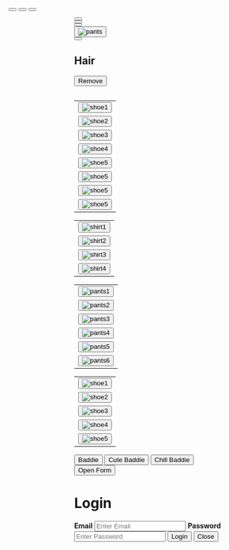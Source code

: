 <html lang="en">
<head>
  <meta charset="UTF-8">
  <meta http-equiv="X-UA-Compatible" content="IE=edge">
  <meta name="viewport" content="width=device-width, initial-scale=1.0">
  <link rel="preconnect" href="https://fonts.googleapis.com">
  <link rel="preconnect" href="https://fonts.gstatic.com" crossorigin>
  <link href="https://fonts.googleapis.com/css2?family=Noto+Sans+KR&display=swap" rel="stylesheet">
  <script src="https://kit.fontawesome.com/74b8c9745c.js" crossorigin="anonymous"></script>
  <title>CODE COUTURE</title>
  <link rel="stylesheet" href="style.css">
  <link rel="stylesheet" href="scroll.css">
  <link rel="stylesheet" href="ness.css">
  <style>
    div.absolute {
      position: absolute;
      top: 80px;
      right: 0;
      width:50%;
      padding-right:10%;
    }
    div.relative {
      position: relative;
      height:500px;
    }
    body {
      padding-left: 10%;
    }
  </style>
</head>
<body>
  <div id="display">
    <div id="canvas">
      <canvas id="base"></canvas>
      <canvas id="shoes"></canvas>
      <canvas id="pants"></canvas>
      <canvas id="shirtbase"></canvas>
      <canvas id="shirt"></canvas>
      <canvas id="eyes"></canvas>
      <canvas id="hair"></canvas>
      <canvas id="hat"></canvas>
      <canvas id="accessories"></canvas>
      <canvas id="blank"></canvas>
      <img id="results">
    </div>
    <audio id="music" src="audio/gametheme.mp3" autoplay loop></audio>
    <div id="sex">
      <button id="man-btn" onclick="medskin()">
        <span class="medskin-icon"></span>
      </button>
      <button id="woman-btn" onclick="lightskin()">
        <span class="lightskin-icon"></span>
      </button>
      <button id="woman-btn" onclick="darkskin()">
        <span class="darkskin-icon"></span>
      </button>
    </div>
  </div>
  <div id="setting" class="absolute">
    <div id="menu">
      <div class="menu-content">
        <button class="menu-btn" id="body-btn" onclick="menu(0, 'orange', 'rgb(255, 233, 172)')">
          <i class="fas fa-meh-blank fa-4x"></i>
        </button>
      </div>
      <div class="menu-content">
        <button class="menu-btn" id="hat-btn" onclick="menu(1, 'orange', 'rgb(255, 233, 172)')">
          <i class="fab fa-redhat fa-5x"></i>
        </button>
      </div>
      <div class="menu-content">
        <button class="menu-btn" id="shirt-btn" onclick="menu(2, 'orange', 'rgb(255, 233, 172)')">
          <i class="fas fa-tshirt fa-4x"></i>
        </button>
      </div>
      <div class="menu-content">
        <button class="menu-btn" id="pants-btn" onclick="menu(3, 'orange', 'rgb(255, 233, 172)')">
          <img src="https://raw.githubusercontent.com/sele906/StardewDressUp/main/pants.png" alt="pants">
        </button>
      </div>
      <div class="menu-content">
        <button class="menu-btn" id="shoes-btn" onclick="menu(4, 'orange', 'rgb(255, 233, 172)')">
          <i class="fas fa-shoe-prints fa-4x"></i>
        </button>
      </div>
    </div>
    <div id="content" class="relative">
      <div class="content-item" id="body-content">
        <div id="bodyinf">
          <div class="bodyinfwrap" id="bodyinf-Up">
            <h2 class="bodyinfheader">Hair</h2>
            <div id="hairbox">
              <div class="body-arrow" id="L-arrow">
                <i class="fa fa-solid fa-angle-left fa-3x" id="hairbtn-L" onclick="hairbtnL()"></i>
              </div>
              <canvas id="hairDcanvas"></canvas>
              <div class="body-arrow" id="R-arrow">
                <i class="fa fa-solid fa-angle-right fa-3x" id="hairbtn-R" onclick="hairbtnR()"></i>
              </div>
            </div>
            <div id="hair-setting">
              <div><button id="hairundo" onclick="hairundobtn()">Remove</button></div>
            </div>
          </div>
          <div class="bodyinfwrap" id="bodyinf-Down">
            <h2 class="bodyinfheader"></h2>
            <div id="accessorybox">
              <canvas id="accessoryDcanvas"></canvas>
            </div>
          </div>
        </div>
      </div>
     <div class="content-item" id="hat-content">
        <table>
             <tr>
            <td><button onclick="hairbtn(1)"><img src="images/zcropped/hairL-Bla-c.png" alt="shoe1"></button></td>
          </tr>
          <tr>
            <td><button onclick="hairbtn(2)"><img src="images/zcropped/hairL-Blo-c.png" alt="shoe2"></button></td>
          </tr>
          <tr>
            <td><button onclick="hairbtn(3)"><img src="images/zcropped/hairL-Bro-c.png" alt="shoe3"></button></td>
          </tr>
          <tr>
            <td><button onclick="hairbtn(4)"><img src="images/zcropped/hairL-G-c.png" alt="shoe4"></button></td>
          </tr>
          <tr>
            <td><button onclick="hairbtn(5)"><img src="images/zcropped/hairS-Bla-c.png" alt="shoe5"></button></td>
          </tr>
          <tr>
            <td><button onclick="hairbtn(5)"><img src="images/zcropped/hairS-Blo-c.png" alt="shoe5"></button></td>
          </tr>
          <tr>
            <td><button onclick="hairbtn(5)"><img src="images/zcropped/hairS-Bro-c.png" alt="shoe5"></button></td>
          </tr>
           <tr>
            <td><button onclick="hairbtn(5)"><img src="images/zcropped/hairS-G-c.png" alt="shoe5"></button></td>
          </tr>
        </table>
      </div>
      <div class="content-item" id="shirt-content">
        <table>
          <tr>
            <td><button onclick="shirtbtn(0)"><img src="images/zcropped/top1c.png" alt="shirt1"></button></td>
          </tr>
          <tr>
            <td><button onclick="shirtbtn(1)"><img src="images/zcropped/top2c.png" alt="shirt2"></button></td>          
          </tr>
          <tr>
            <td><button onclick="shirtbtn(2)"><img src="images/zcropped/top3c.png" alt="shirt3"></button></td>        
          </tr>
          <tr>
            <td><button onclick="shirtbtn(3)"><img src="images/zcropped/top4c.png" alt="shirt4"></button></td>           
          </tr>
        </table>
      </div>
      <div class="content-item" id="pants-content">
        <table>
          <tr>
            <td><button onclick="pantsbtn(0)"><img src="images/zcropped/bottom1c.png" alt="pants1"></button></td>           
          </tr>
          <tr>
            <td><button onclick="pantsbtn(1)"><img src="images/zcropped/bottom2c.png" alt="pants2"></button></td>          
          </tr>
          <tr>
            <td><button onclick="pantsbtn(2)"><img src="images/zcropped/bottom3c.png" alt="pants3"></button></td>           
          </tr>
          <tr>
            <td><button onclick="pantsbtn(3)"><img src="images/zcropped/bottom4c.png" alt="pants4"></button></td>          
          </tr>
          <tr>
            <td><button onclick="pantsbtn(4)"><img src="images/zcropped/bottom5c.png" alt="pants5"></button></td>          
          </tr>
          <tr>
            <td><button onclick="pantsbtn(5)"><img src="images/zcropped/bottom6c.png" alt="pants6"></button></td>         
          </tr>
        </table>
      </div>
      <div class="content-item" id="shoes-content">
        <table>
          <tr>
            <td><button onclick="shoesbtn(0)"><img src="images/zcropped/shoe1c.png" alt="shoe1"></button></td>
          </tr>
          <tr>
            <td><button onclick="shoesbtn(1)"><img src="images/zcropped/shoe2c.png" alt="shoe2"></button></td>
          </tr>
          <tr>
            <td><button onclick="shoesbtn(2)"><img src="images/zcropped/shoe3c.png" alt="shoe3"></button></td>
          </tr>
          <tr>
            <td><button onclick="shoesbtn(3)"><img src="images/zcropped/shoe4c.png" alt="shoe4"></button></td>
          </tr>
          <tr>
            <td><button onclick="shoesbtn(4)"><img src="images/zcropped/shoe5c.png" alt="shoe5"></button></td>
          </tr>
        </table>
      </div>

  <script src="system.js"></script>

   <audio id="music" autoplay loop></audio>
    <div id="sex">
      <div class="music-buttons">
        <button id="man-btn" onclick="changeMusic('audio/gametheme.mp3')">Baddie</button>
        <button id="woman-btn" onclick="changeMusic('audio/Popmusic.mp3')">Cute Baddie</button>
        <button id="woman-btn" onclick="changeMusic('audio/paris.mp3')">Chill Baddie</button>
    </div>
    <!-- A button to open the popup form -->
<button class="open-button" onclick="openForm()">Open Form</button>

<!-- The form -->
<div class="form-popup" id="myForm">
  <form action="/action_page.php" class="form-container">
    <h1>Login</h1>
    <label for="email"><b>Email</b></label>
    <input type="text" placeholder="Enter Email" name="email" required>
    <label for="psw"><b>Password</b></label>
    <input type="password" placeholder="Enter Password" name="psw" required>
    <button type="submit" class="btn">Login</button>
    <button type="button" class="btn cancel" onclick="closeForm()">Close</button>
  </form>
</div>
  </div>
  <script>
    var musicElement = document.getElementById('music');
    function changeMusic(musicSrc) {
      musicElement.src = musicSrc;
      musicElement.load();
      musicElement.play();
    }
    function openForm() {
  document.getElementById("myForm").style.display = "block";
}
function closeForm() {
  document.getElementById("myForm").style.display = "none";
}
  </script>
   </div>
</div>